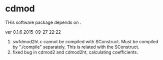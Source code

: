 # cdmod

THis software package depends on .

ver 0.1.6 2015-09-27 22:22
1. swfdmod2ht.c cannot be compiled with SConstruct. Must be compiled by "./compile" separately.
	This is related with the SConstruct.
2. fixed bug in cdmod2 and cdmod2ht, calculating coefficients.
